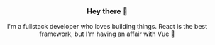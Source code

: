 <h3 align="center">Hey there 👋</h3>
<p align="center">I'm a fullstack developer who loves building things. React is the best framework, but I'm having an affair with Vue 🤫</p>
